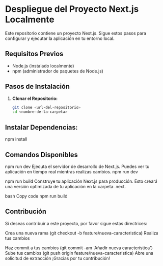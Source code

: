 # Despliegue del Proyecto Next.js Localmente

Este repositorio contiene un proyecto Next.js. Sigue estos pasos para configurar y ejecutar la aplicación en tu entorno local.

## Requisitos Previos

- Node.js (instalado localmente)
- npm (administrador de paquetes de Node.js)

## Pasos de Instalación

1. **Clonar el Repositorio:**
   ```bash
   git clone <url-del-repositorio>
   cd <nombre-de-la-carpeta>
## Instalar Dependencias:
npm install
## Comandos Disponibles
npm run dev
Ejecuta el servidor de desarrollo de Next.js. Puedes ver tu aplicación en tiempo real mientras realizas cambios.
npm run dev

npm run build
Construye tu aplicación Next.js para producción. Esto creará una versión optimizada de tu aplicación en la carpeta .next.

bash
Copy code
npm run build

## Contribución
Si deseas contribuir a este proyecto, por favor sigue estas directrices:

Crea una nueva rama (git checkout -b feature/nueva-caracteristica)
Realiza tus cambios

Haz commit a tus cambios (git commit -am 'Añadir nueva característica')
Sube tus cambios (git push origin feature/nueva-caracteristica)
Abre una solicitud de extracción
¡Gracias por tu contribución!
